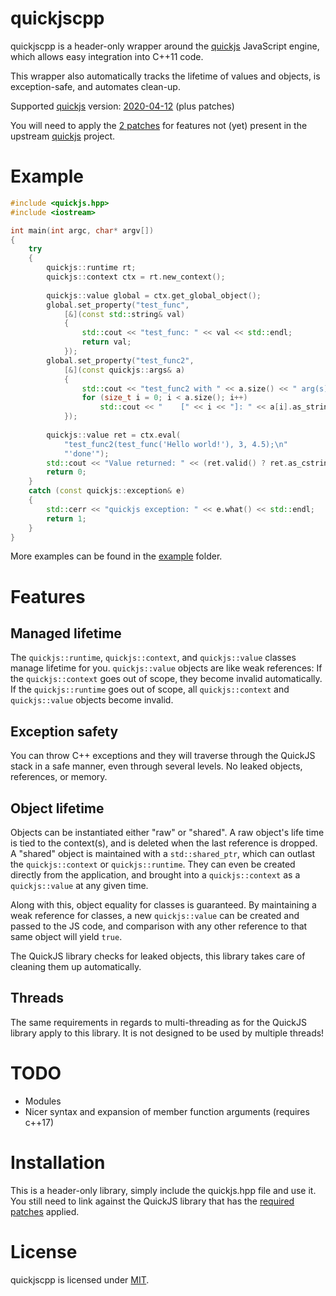 # quickjscpp

quickjscpp is a header-only wrapper around the [quickjs](https://bellard.org/quickjs/) JavaScript engine, which allows easy integration into C++11 code.

This wrapper also automatically tracks the lifetime of values and objects, is exception-safe, and automates clean-up.

Supported [quickjs](https://bellard.org/quickjs/) version: [2020-04-12](https://bellard.org/quickjs/quickjs-2020-04-12.tar.xz) (plus patches)

You will need to apply the [2 patches](patches) for features not (yet) present in the upstream [quickjs](https://bellard.org/quickjs/) project.

# Example
```cpp
#include <quickjs.hpp>
#include <iostream>

int main(int argc, char* argv[])
{
	try
	{
		quickjs::runtime rt;
		quickjs::context ctx = rt.new_context();
		
		quickjs::value global = ctx.get_global_object();
		global.set_property("test_func",
			[&](const std::string& val)
			{
				std::cout << "test_func: " << val << std::endl;
				return val;
			});
		global.set_property("test_func2",
			[&](const quickjs::args& a)
			{
				std::cout << "test_func2 with " << a.size() << " arg(s):" << std::endl;
				for (size_t i = 0; i < a.size(); i++)
					std::cout << "    [" << i << "]: " << a[i].as_string() << std::endl;
			});
		
		quickjs::value ret = ctx.eval(
			"test_func2(test_func('Hello world!'), 3, 4.5);\n"
			"'done'");
		std::cout << "Value returned: " << (ret.valid() ? ret.as_cstring() : "[invalid]") << std::endl;
		return 0;
	}
	catch (const quickjs::exception& e)
	{
		std::cerr << "quickjs exception: " << e.what() << std::endl;
		return 1;
	}
}
```

More examples can be found in the [example](example) folder.

# Features

## Managed lifetime

The `quickjs::runtime`, `quickjs::context`, and `quickjs::value` classes manage lifetime for you. `quickjs::value` objects are like weak references: If the `quickjs::context` goes out of scope, they become invalid automatically. If the `quickjs::runtime` goes out of scope, all `quickjs::context` and `quickjs::value` objects become invalid.

## Exception safety

You can throw C++ exceptions and they will traverse through the QuickJS stack in a safe manner, even through several levels. No leaked objects, references, or memory.

## Object lifetime

Objects can be instantiated either "raw" or "shared". A raw object's life time is tied to the context(s), and is deleted when the last reference is dropped. A "shared" object is maintained with a `std::shared_ptr`, which can outlast the `quickjs::context` or `quickjs::runtime`. They can even be created directly from the application, and brought into a `quickjs::context` as a `quickjs::value` at any given time.

Along with this, object equality for classes is guaranteed. By maintaining a weak reference for classes, a new `quickjs::value` can be created and passed to the JS code, and comparison with any other reference to that same object will yield `true`.

The QuickJS library checks for leaked objects, this library takes care of cleaning them up automatically.

## Threads

The same requirements in regards to multi-threading as for the QuickJS library apply to this library. It is not designed to be used by multiple threads!

# TODO

* Modules
* Nicer syntax and expansion of member function arguments (requires c++17)

# Installation

This is a header-only library, simply include the quickjs.hpp file and use it. You still need to link against the QuickJS library that has the [required patches](patches) applied.

# License
quickjscpp is licensed under [MIT](https://opensource.org/licenses/MIT).
